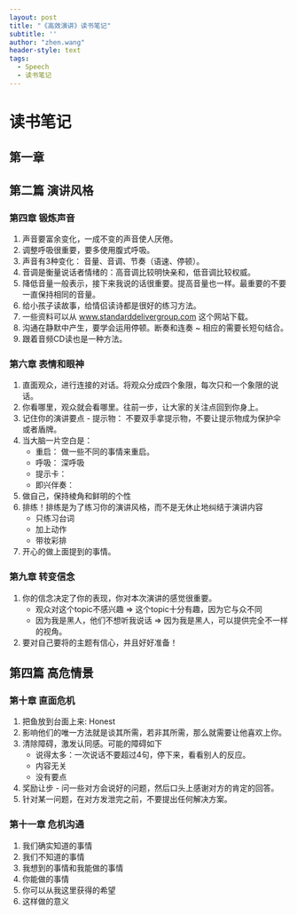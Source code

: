 ```yaml
---
layout: post
title: "《高效演讲》读书笔记"
subtitle: ''
author: "zhen.wang"
header-style: text
tags:
  - Speech
  - 读书笔记
---
```


# 读书笔记

## 第一章

## 第二篇 演讲风格

### 第四章 锻炼声音

1. 声音要富余变化，一成不变的声音使人厌倦。
2. 调整呼吸很重要，要多使用腹式呼吸。
3. 声音有3种变化： 音量、音调、节奏（语速、停顿）。
4. 音调是衡量说话者情绪的：高音调比较明快亲和，低音调比较权威。
5. 降低音量一般表示，接下来我说的话很重要。提高音量也一样。最重要的不要一直保持相同的音量。
6. 给小孩子读故事，给情侣读诗都是很好的练习方法。
7. 一些资料可以从 www.standarddelivergroup.com 这个网站下载。
8. 沟通在静默中产生，要学会运用停顿。断奏和连奏 ~ 相应的需要长短句结合。
9. 跟着音频CD读也是一种方法。

### 第六章 表情和眼神

1. 直面观众，进行连接的对话。将观众分成四个象限，每次只和一个象限的说话。
2. 你看哪里，观众就会看哪里。往前一步，让大家的关注点回到你身上。
3. 记住你的演讲要点 - 提示物： 不要双手拿提示物，不要让提示物成为保护伞或者盾牌。
4. 当大脑一片空白是：
    * 重启： 做一些不同的事情来重启。
    * 呼吸： 深呼吸
    * 提示卡：
    * 即兴伴奏：
5. 做自己，保持棱角和鲜明的个性
6. 排练！排练是为了练习你的演讲风格，而不是无休止地纠结于演讲内容
    * 只练习台词
    * 加上动作
    * 带妆彩排
7. 开心的做上面提到的事情。

### 第九章 转变信念

1. 你的信念决定了你的表现，你对本次演讲的感觉很重要。
    * 观众对这个topic不感兴趣 => 这个topic十分有趣，因为它与众不同
    * 因为我是黑人，他们不想听我说话 => 因为我是黑人，可以提供完全不一样的视角。
2. 要对自己要将的主题有信心，并且好好准备！

## 第四篇 高危情景

### 第十章 直面危机

1. 把鱼放到台面上来: Honest
2. 影响他们的唯一方法就是谈其所需，若非其所需，那么就需要让他喜欢上你。
3. 清除障碍，激发认同感。可能的障碍如下
    * 说得太多：一次说话不要超过4句，停下来，看看别人的反应。
    * 内容无关
    * 没有要点
4. 奖励让步 - 问一些对方会说好的问题，然后口头上感谢对方的肯定的回答。
5. 针对某一问题，在对方发泄完之前，不要提出任何解决方案。

### 第十一章  危机沟通

1. 我们确实知道的事情
2. 我们不知道的事情
3. 我想到的事情和我能做的事情
4. 你能做的事情
5. 你可以从我这里获得的希望
6. 这样做的意义